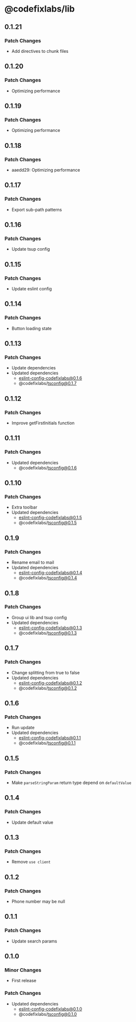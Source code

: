 # @codefixlabs/lib

## 0.1.21

### Patch Changes

- Add directives to chunk files

## 0.1.20

### Patch Changes

- Optimizing performance

## 0.1.19

### Patch Changes

- Optimizing performance

## 0.1.18

### Patch Changes

- aaedd29: Optimizing performance

## 0.1.17

### Patch Changes

- Export sub-path patterns

## 0.1.16

### Patch Changes

- Update tsup config

## 0.1.15

### Patch Changes

- Update eslint config

## 0.1.14

### Patch Changes

- Button loading state

## 0.1.13

### Patch Changes

- Update dependencies
- Updated dependencies
  - eslint-config-codefixlabs@0.1.6
  - @codefixlabs/tsconfig@0.1.7

## 0.1.12

### Patch Changes

- Improve getFirstInitials function

## 0.1.11

### Patch Changes

- Updated dependencies
  - @codefixlabs/tsconfig@0.1.6

## 0.1.10

### Patch Changes

- Extra toolbar
- Updated dependencies
  - eslint-config-codefixlabs@0.1.5
  - @codefixlabs/tsconfig@0.1.5

## 0.1.9

### Patch Changes

- Rename email to mail
- Updated dependencies
  - eslint-config-codefixlabs@0.1.4
  - @codefixlabs/tsconfig@0.1.4

## 0.1.8

### Patch Changes

- Group ui lib and tsup config
- Updated dependencies
  - eslint-config-codefixlabs@0.1.3
  - @codefixlabs/tsconfig@0.1.3

## 0.1.7

### Patch Changes

- Change splitting from true to false
- Updated dependencies
  - eslint-config-codefixlabs@0.1.2
  - @codefixlabs/tsconfig@0.1.2

## 0.1.6

### Patch Changes

- Run update
- Updated dependencies
  - eslint-config-codefixlabs@0.1.1
  - @codefixlabs/tsconfig@0.1.1

## 0.1.5

### Patch Changes

- Make `parseStringParam` return type depend on `defaultValue`

## 0.1.4

### Patch Changes

- Update default value

## 0.1.3

### Patch Changes

- Remove `use client`

## 0.1.2

### Patch Changes

- Phone number may be null

## 0.1.1

### Patch Changes

- Update search params

## 0.1.0

### Minor Changes

- First release

### Patch Changes

- Updated dependencies
  - eslint-config-codefixlabs@0.1.0
  - @codefixlabs/tsconfig@0.1.0
